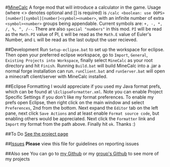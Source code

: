 #[MineCalc](http://www.curseforge.com/projects/238890/)
A forge mod that will introduce a calculator in the game. Usage (where <> denotes optional and [] is required) is `/calc <boolean: use OOPS> [number][symbol][number]<symbol><number>`, with an infinite number of extra `<symbol><number>` groups being appendable. Current symbols are: `+, -, *, /, %, ^, /--`. There are also `special "numbers"` in this mod. `PI` will be read as the `Math.PI` value of PI, `E` will be read as the `Math.E` value of Euler's Number, and `L` will be read as the last output the user recieved.

##Development
Run `Setup-eclipse.bat` to set up the workspace for eclipse. Then open your preferred eclipse workspace, go to `Import`, `General`, `Existing Projects into Workspace`, finally select `MineCalc` as your root directory and hit `Finish`. Running `Build.bat` will build MineCalc into a .jar a normal forge installation can run. `runClient.bat` and `runServer.bat` will open a minecraft client/server with MineCalc installed.

##Eclipse Formatting
I would appreciate if you used my Java format prefs, which can be found at `\EclipseFormatter.xml`. Note you can enable Project Specific Settings if you don't like my format preferences. To enable my prefs open Eclipse, then right click on the main window and select `Preferences`, 2nd from the bottom. Next expand the `Editor` tab on the left pane, next click `Save Actions` and at least enable `Format source code`, but enabling others would be appreciated. Next click the `Formatter` link and `Import` my format from the path above. Finally hit `ok`. Thanks :)

##To Do
[See the project page](https://github.com/Blackop778/MineCalc/projects/1)

##[Issues](https://github.com/Blackop778/MineCalc/blob/1.10.2/ISSUES.md)
**Please** view this file for guidelines on reporting issues

##Also see
You can go to [my Github](https://github.com/Blackop778) or my [group's Github](https://github.com/TeaNCode) to see more of my projects
